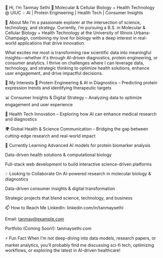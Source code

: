 👋 Hi, I’m Tanmay Sethi
🔬 Molecular & Cellular Biology + Health Technology @ UIUC
💡 AI | Protein Engineering | Health Tech | Consumer Insights

🚀 About Me
I’m a passionate explorer at the intersection of science, technology, and strategy. Currently, I’m pursuing a B.S. in Molecular & Cellular Biology + Health Technology at the University of Illinois Urbana-Champaign, combining my love for biology with a deep interest in real-world applications that drive innovation.

What excites me most is transforming raw scientific data into meaningful insights—whether it's through AI-driven diagnostics, protein engineering, or consumer analytics. I thrive on challenges where I can leverage data, technology, and strategic thinking to optimize health solutions, enhance user engagement, and drive impactful decisions.

🔬 My Interests
🧬 Protein Engineering & AI in Diagnostics – Predicting protein expression trends and identifying therapeutic targets

📊 Consumer Insights & Digital Strategy – Analyzing data to optimize engagement and user experience

🤖 Health Tech Innovation – Exploring how AI can enhance medical research and diagnostics

🌍 Global Health & Science Communication – Bridging the gap between cutting-edge research and real-world impact

🌱 Currently Learning
Advanced AI models for protein biomarker analysis

Data-driven health solutions & computational biology

Full-stack web development to build interactive science-driven platforms

💡 Looking to Collaborate On
AI-powered research in molecular biology & diagnostics

Data-driven consumer insights & digital transformation

Strategic projects that blend science, technology, and business

📫 How to Reach Me
LinkedIn: linkedin.com/in/tanmaysethi

Email: tanmay@example.com

Portfolio (Coming Soon!): tanmaysethi.com

⚡ Fun Fact
When I’m not deep-diving into data models, research papers, or market analytics, you’ll probably find me discussing sci-fi tech, optimizing workflows, or exploring the latest in AI-driven healthcare!



<!---
tanmay-s240/tanmay-s240 is a ✨ special ✨ repository because its `README.md` (this file) appears on your GitHub profile.
You can click the Preview link to take a look at your changes.
--->
